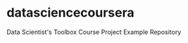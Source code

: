 datasciencecoursera
===================

Data Scientist's Toolbox Course Project Example Repository
